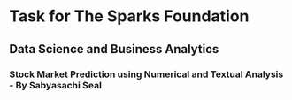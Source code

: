 # Task for The Sparks Foundation

## Data Science and Business Analytics

### Stock Market Prediction using Numerical and Textual Analysis - By Sabyasachi Seal